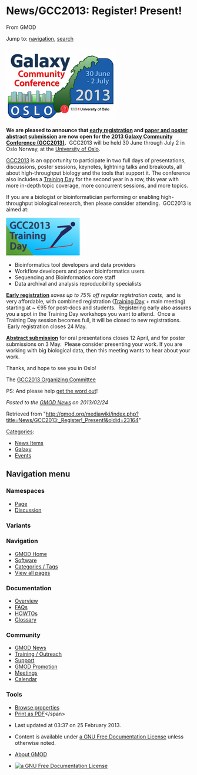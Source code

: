 <div id="mw-page-base" class="noprint">

</div>

<div id="mw-head-base" class="noprint">

</div>

<div id="content" class="mw-body" role="main">

<span id="top"></span>

<div id="mw-js-message" style="display:none;">

</div>



# <span dir="auto">News/GCC2013: Register! Present!</span>

<div id="bodyContent">

<div id="siteSub">

From GMOD

</div>

<div id="contentSub">

</div>

<div id="jump-to-nav" class="mw-jump">

Jump to: [navigation](#mw-navigation), [search](#p-search)

</div>

<div id="mw-content-text" class="mw-content-ltr" lang="en" dir="ltr">

<div class="center">

<div class="floatnone">

<a href="http://wiki.galaxyproject.org/events/GCC2013" rel="nofollow"
title="2013 Galaxy Community Conference"><img
src="../../mediawiki/images/thumb/c/c3/GCC2013Logo.png/300px-GCC2013Logo.png"
srcset="../../mediawiki/images/thumb/c/c3/GCC2013Logo.png/450px-GCC2013Logo.png 1.5x, ../../mediawiki/images/thumb/c/c3/GCC2013Logo.png/600px-GCC2013Logo.png 2x"
width="300" height="200" alt="2013 Galaxy Community Conference" /></a>

</div>

</div>

**We are pleased to announce that
<a href="http://galaxyproject.org/events/GCC2013/Register"
class="external text" rel="nofollow">early registration</a> and
<a href="http://galaxyproject.org/events/GCC2013/Abstracts"
class="external text" rel="nofollow">paper and poster abstract
submission</a> are now open for the
<a href="http://galaxyproject.org/events/GCC2013" class="external text"
rel="nofollow">2013 Galaxy Community Conference (GCC2013)</a>.**
 GCC2013 will be held 30 June through July 2 in Oslo Norway, at the
<a href="http://uio.no" class="external text" rel="nofollow">University
of Oslo</a>.

<a href="http://galaxyproject.org/events/GCC2013" class="external text"
rel="nofollow">GCC2013</a> is an opportunity to participate in two full
days of presentations, discussions, poster sessions, keynotes, lightning
talks and breakouts, all about high-throughput biology and the tools
that support it. The conference also includes a
<a href="http://galaxyproject.org/events/GCC2013/TrainingDay"
class="external text" rel="nofollow">Training Day</a> for the second
year in a row, this year with more in-depth topic coverage, more
concurrent sessions, and more topics.

If you are a biologist or bioinformatician performing or enabling
high-throughput biological research, then please consider attending.
 GCC2013 is aimed at:

<div class="floatright">

<a href="http://galaxyproject.org/events/GCC2013/TrainingDay"
rel="nofollow"
title="2013 Galaxy Community Conference (GCC2013) Training Day"><img
src="../../mediawiki/images/thumb/d/db/GCC2013TrainingDayLogo.png/200px-GCC2013TrainingDayLogo.png"
srcset="../../mediawiki/images/thumb/d/db/GCC2013TrainingDayLogo.png/300px-GCC2013TrainingDayLogo.png 1.5x, ../../mediawiki/images/thumb/d/db/GCC2013TrainingDayLogo.png/400px-GCC2013TrainingDayLogo.png 2x"
width="200" height="102"
alt="2013 Galaxy Community Conference (GCC2013) Training Day" /></a>

</div>

- Bioinformatics tool developers and data providers
- Workflow developers and power bioinformatics users
- Sequencing and Bioinformatics core staff
- Data archival and analysis reproducibility specialists

**<a href="http://galaxyproject.org/events/GCC2013/Register"
class="external text" rel="nofollow">Early registration</a>** *saves up
to 75% off regular registration costs,*  and is very affordable, with
combined registration
(<a href="http://galaxyproject.org/events/GCC2013/TrainingDay"
class="external text" rel="nofollow">Training Day</a> + main meeting)
starting at ~ €95 for post-docs and students.  Registering early also
assures you a spot in the Training Day workshops you want to attend.
 Once a Training Day session becomes full, it will be closed to new
registrations.  Early registration closes 24 May. 

**<a href="http://galaxyproject.org/vents/GCC2013/Abstracts"
class="external text" rel="nofollow">Abstract submission</a>** for oral
presentations closes 12 April, and for poster submissions on 3 May.
 Please consider presenting your work. If you are working with big
biological data, then this meeting wants to hear about your work.

Thanks, and hope to see you in Oslo!

The <a href="http://galaxyproject.org/events/GCC2013/Organizers"
class="external text" rel="nofollow">GCC2013 Organizing Committee</a>

PS: And please help
<a href="http://galaxyproject.org/events/GCC2013/Promotion"
class="external text" rel="nofollow">get the word out</a>!

  

<div class="newsfooter">

*Posted to the [GMOD News](../GMOD_News "GMOD News") on 2013/02/24*

</div>

</div>

<div class="printfooter">

Retrieved from
"<http://gmod.org/mediawiki/index.php?title=News/GCC2013:_Register!_Present!&oldid=23164>"

</div>

<div id="catlinks" class="catlinks">

<div id="mw-normal-catlinks" class="mw-normal-catlinks">

[Categories](../Special:Categories "Special:Categories"):

- [News Items](../Category:News_Items "Category:News Items")
- [Galaxy](../Category:Galaxy "Category:Galaxy")
- [Events](../Category:Events "Category:Events")

</div>

</div>

<div class="visualClear">

</div>

</div>

</div>

<div id="mw-navigation">

## Navigation menu

<div id="mw-head">



<div id="left-navigation">

<div id="p-namespaces" class="vectorTabs" role="navigation"
aria-labelledby="p-namespaces-label">

### Namespaces

- <span id="ca-nstab-main"><a href="GCC2013:_Register!_Present!" accesskey="c"
  title="View the content page [c]">Page</a></span>
- <span id="ca-talk"><a
  href="http://gmod.org/mediawiki/index.php?title=Talk:News/GCC2013:_Register!_Present!&amp;action=edit&amp;redlink=1"
  accesskey="t"
  title="Discussion about the content page [t]">Discussion</a></span>

</div>

<div id="p-variants" class="vectorMenu emptyPortlet" role="navigation"
aria-labelledby="p-variants-label">

### 

### Variants[](#)

<div class="menu">

</div>

</div>

</div>

<div id="right-navigation">





</div>



</div>

</div>

</div>

<div id="mw-panel">

<div id="p-logo" role="banner">

<a href="../Main_Page"
style="background-image: url(../../images/GMOD-cogs.png);"
title="Visit the main page"></a>

</div>

<div id="p-Navigation" class="portal" role="navigation"
aria-labelledby="p-Navigation-label">

### Navigation

<div class="body">

- <span id="n-GMOD-Home">[GMOD Home](../Main_Page)</span>
- <span id="n-Software">[Software](../GMOD_Components)</span>
- <span id="n-Categories-.2F-Tags">[Categories /
  Tags](../Categories)</span>
- <span id="n-View-all-pages">[View all
  pages](../Special:AllPages)</span>

</div>

</div>

<div id="p-Documentation" class="portal" role="navigation"
aria-labelledby="p-Documentation-label">

### Documentation

<div class="body">

- <span id="n-Overview">[Overview](../Overview)</span>
- <span id="n-FAQs">[FAQs](../Category:FAQ)</span>
- <span id="n-HOWTOs">[HOWTOs](../Category:HOWTO)</span>
- <span id="n-Glossary">[Glossary](../Glossary)</span>

</div>

</div>

<div id="p-Community" class="portal" role="navigation"
aria-labelledby="p-Community-label">

### Community

<div class="body">

- <span id="n-GMOD-News">[GMOD News](../GMOD_News)</span>
- <span id="n-Training-.2F-Outreach">[Training /
  Outreach](../Training_and_Outreach)</span>
- <span id="n-Support">[Support](../Support)</span>
- <span id="n-GMOD-Promotion">[GMOD Promotion](../GMOD_Promotion)</span>
- <span id="n-Meetings">[Meetings](../Meetings)</span>
- <span id="n-Calendar">[Calendar](../Calendar)</span>

</div>

</div>

<div id="p-tb" class="portal" role="navigation"
aria-labelledby="p-tb-label">

### Tools

<div class="body">


- <span id="t-smwbrowselink"><a href="../Special:Browse/News-2FGCC2013:_Register!_Present!"
  rel="smw-browse">Browse properties</a></span>
- <span id="t-pdf">[Print as
  PDF](http://gmod.org/mediawiki/index.php?title=Special:PdfPrint&page=News/GCC2013:_Register!_Present!)</span>

</div>

</div>

</div>

</div>

<div id="footer" role="contentinfo">

- <span id="footer-info-lastmod">Last updated at 03:37 on 25 February
  2013.</span>
<!-- - <span id="footer-info-viewcount">11,026 page views.</span> -->
- <span id="footer-info-copyright">Content is available under
  <a href="http://www.gnu.org/licenses/fdl-1.3.html" class="external"
  rel="nofollow">a GNU Free Documentation License</a> unless otherwise
  noted.</span>

<!-- -->

- <span id="footer-places-about">[About
  GMOD](../GMOD:About "GMOD:About")</span>

<!-- -->

- <span id="footer-copyrightico">[<img src="http://www.gnu.org/graphics/gfdl-logo-small.png" width="88"
  height="31" alt="a GNU Free Documentation License" />](http://www.gnu.org/licenses/fdl-1.3.html)</span>


<div style="clear:both">

</div>

</div>
